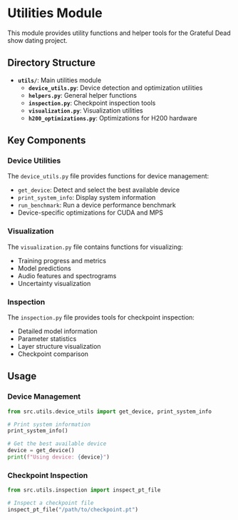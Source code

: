 # Utilities Module

This module provides utility functions and helper tools for the Grateful Dead show dating project.

## Directory Structure

- **`utils/`**: Main utilities module
  - **`device_utils.py`**: Device detection and optimization utilities
  - **`helpers.py`**: General helper functions
  - **`inspection.py`**: Checkpoint inspection tools
  - **`visualization.py`**: Visualization utilities
  - **`h200_optimizations.py`**: Optimizations for H200 hardware

## Key Components

### Device Utilities

The `device_utils.py` file provides functions for device management:

- `get_device`: Detect and select the best available device
- `print_system_info`: Display system information
- `run_benchmark`: Run a device performance benchmark
- Device-specific optimizations for CUDA and MPS

### Visualization

The `visualization.py` file contains functions for visualizing:

- Training progress and metrics
- Model predictions
- Audio features and spectrograms
- Uncertainty visualization

### Inspection

The `inspection.py` file provides tools for checkpoint inspection:

- Detailed model information
- Parameter statistics
- Layer structure visualization
- Checkpoint comparison

## Usage

### Device Management

```python
from src.utils.device_utils import get_device, print_system_info

# Print system information
print_system_info()

# Get the best available device
device = get_device()
print(f"Using device: {device}")
```

### Checkpoint Inspection

```python
from src.utils.inspection import inspect_pt_file

# Inspect a checkpoint file
inspect_pt_file("/path/to/checkpoint.pt")
```